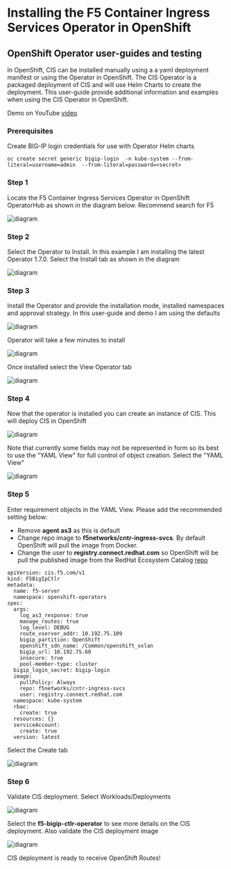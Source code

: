 # Installing the F5 Container Ingress Services Operator in OpenShift

## OpenShift Operator user-guides and testing

In OpenShift, CIS can be installed manually using a a yaml deployment manifest or using the Operator in OpenShift. The CIS Operator is a packaged deployment of CIS and will use Helm Charts to create the deployment. This user-guide provide additional information and examples when using the CIS Operator in OpenShift.

Demo on YouTube [video](https://youtu.be/hhC-u-ehOuw)

### Prerequisites

Create BIG-IP login credentials for use with Operator Helm charts

    oc create secret generic bigip-login  -n kube-system --from-literal=username=admin  --from-literal=password=<secret>

### Step 1

Locate the F5 Container Ingress Services Operator in OpenShift OperatorHub as shown in the diagram below. Recommend search for F5 

![diagram](https://github.com/nandakishorepeddi/k8s-bigip-ctlr-mark/blob/main/user_guides/operator/diagrams/2021-06-10_12-59-30.png)

### Step 2

Select the Operator to Install. In this example I am installing the latest Operator 1.7.0. Select the Install tab as shown in the diagram

![diagram](https://github.com/nandakishorepeddi/k8s-bigip-ctlr-mark/blob/main/user_guides/operator/diagrams/2021-06-10_13-20-27.png)

### Step 3

Install the Operator and provide the installation mode, installed namespaces and approval strategy. In this user-guide and demo I am using the defaults

![diagram](https://github.com/nandakishorepeddi/k8s-bigip-ctlr-mark/blob/main/user_guides/operator/diagrams/2021-06-10_13-47-45.png)

Operator will take a few minutes to install

![diagram](https://github.com/nandakishorepeddi/k8s-bigip-ctlr-mark/blob/main/user_guides/operator/diagrams/2021-06-10_13-50-10.png)

Once installed select the View Operator tab

![diagram](https://github.com/nandakishorepeddi/k8s-bigip-ctlr-mark/blob/main/user_guides/operator/diagrams/2021-06-10_13-51-02.png)

### Step 4

Now that the operator is installed you can create an instance of CIS. This will deploy CIS in OpenShift

![diagram](https://github.com/nandakishorepeddi/k8s-bigip-ctlr-mark/blob/main/user_guides/operator/diagrams/2021-06-14_14-07-36.png)

Note that currently some fields may not be represented in form so its best to use the "YAML View" for full control of object creation. Select the "YAML View"

![diagram](https://github.com/nandakishorepeddi/k8s-bigip-ctlr-mark/blob/main/user_guides/operator/diagrams/2021-06-14_14-14-41.png)

### Step 5

Enter requirement objects in the YAML View. Please add the recommended setting below:

* Remove **agent as3** as this is default
* Change repo image to **f5networks/cntr-ingress-svcs**. By default OpenShift will pull the image from Docker. 
* Change the user to **registry.connect.redhat.com** so OpenShift will be pull the published image from the RedHat Ecosystem Catalog [repo](https://catalog.redhat.com/software/containers/f5networks/cntr-ingress-svcs/5ec7ad05ecb5246c0903f4cf)


```
apiVersion: cis.f5.com/v1
kind: F5BigIpCtlr
metadata:
  name: f5-server
  namespace: openshift-operators
spec:
  args:
    log_as3_response: true
    manage_routes: true
    log_level: DEBUG
    route_vserver_addr: 10.192.75.109
    bigip_partition: OpenShift
    openshift_sdn_name: /Common/openshift_vxlan
    bigip_url: 10.192.75.60
    insecure: true
    pool-member-type: cluster
  bigip_login_secret: bigip-login
  image:
    pullPolicy: Always
    repo: f5networks/cntr-ingress-svcs
    user: registry.connect.redhat.com
  namespace: kube-system
  rbac:
    create: true
  resources: {}
  serviceAccount:
    create: true
  version: latest
```

Select the Create tab

![diagram](https://github.com/nandakishorepeddi/k8s-bigip-ctlr-mark/blob/main/user_guides/operator/diagrams/2021-06-14_14-38-24.png)

### Step 6

Validate CIS deployment. Select Workloads/Deployments 

![diagram](https://github.com/nandakishorepeddi/k8s-bigip-ctlr-mark/blob/main/user_guides/operator/diagrams/2021-06-14_14-42-54.png)

Select the **f5-bigip-ctlr-operator** to see more details on the CIS deployment. Also validate the CIS deployment image

![diagram](https://github.com/nandakishorepeddi/k8s-bigip-ctlr-mark/blob/main/user_guides/operator/diagrams/2021-06-14_14-45-08.png)

CIS deployment is ready to receive OpenShift Routes! 
